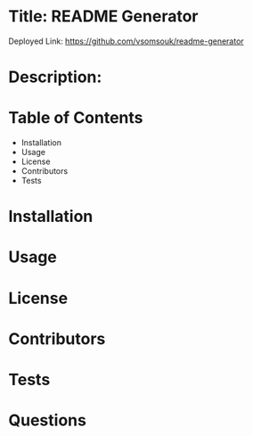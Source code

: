 
# Title: README Generator
Deployed Link: https://github.com/vsomsouk/readme-generator

# Description:

# Table of Contents
<ul>
  <li>Installation</li>
  <li>Usage</li>
  <li>License</li>
  <li>Contributors</li>
  <li>Tests</li>
 </ul>
 
 # Installation
 
 # Usage
 
 # License
 
 # Contributors
 
 # Tests
 
 # Questions
 
